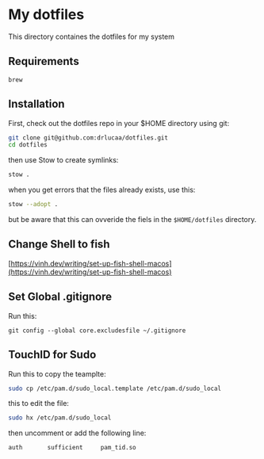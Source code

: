 # My dotfiles

This directory containes the dotfiles for my system

## Requirements

```
brew
```

## Installation

First, check out the dotfiles repo in your $HOME directory using git:

```bash
git clone git@github.com:drlucaa/dotfiles.git
cd dotfiles
```

then use Stow to create symlinks:

```bash
stow .
```

when you get errors that the files already exists, use this:

```bash
stow --adopt .
```

but be aware that this can ovveride the fiels in the `$HOME/dotfiles` directory.

## Change Shell to fish

[https://vinh.dev/writing/set-up-fish-shell-macos](https://vinh.dev/writing/set-up-fish-shell-macos)

## Set Global .gitignore

Run this:

```
git config --global core.excludesfile ~/.gitignore
```

## TouchID for Sudo

Run this to copy the teamplte:

```bash
sudo cp /etc/pam.d/sudo_local.template /etc/pam.d/sudo_local
```

this to edit the file:

```bash
sudo hx /etc/pam.d/sudo_local
```

then uncomment or add the following line:

```
auth       sufficient     pam_tid.so
```
